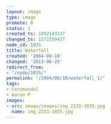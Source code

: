 ```yaml
---
layout: image
type: image
promote: 0
status: 1
created_ts: 1092143137
changed_ts: 1372159427
node_id: 1035
title: Waterfall
created: '2004-08-10'
changed: '2013-06-25'
redirect_from:
- "/node/1035/"
permalink: "/2004/08/10/waterfall_1/"
tags:
- Coromandel
- Aaron P
images:
- src: image/images/img_2233-1035.jpg
  name: img_2233-1035.jpg
---
```


